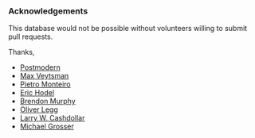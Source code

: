 ### Acknowledgements

This database would not be possible without volunteers willing to submit pull requests.

Thanks,
* [Postmodern](https://github.com/postmodern/)
* [Max Veytsman](https://twitter.com/mveytsman)
* [Pietro Monteiro](https://github.com/pietro)
* [Eric Hodel](https://github.com/drbrain)
* [Brendon Murphy](https://github.com/bemurphy)
* [Oliver Legg](https://github.com/olly)
* [Larry W. Cashdollar](http://vapid.dhs.org/)
* [Michael Grosser](https://github.com/grosser)
